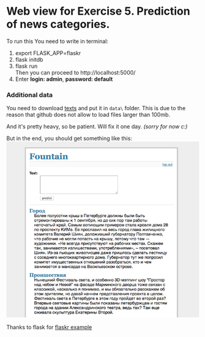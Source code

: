 # Web view for Exercise 5. Prediction of news categories.
To run this You need to write in terminal:
1. export FLASK_APP=flaskr
2. flask initdb
3. flask run<br>
   Then you can proceed to http://localhost:5000/
4. Enter **login: admin**, **password: default**<br>

### Additional data
You need to download [texts](https://yadi.sk/d/92TbmE7cy5Lds) and put it in `data\` folder. This is due to the reason that github does not allow to load files larger than 100mb. <br>

And it's pretty heavy, so be patient. Will fix it one day. *(sorry for now c:)*<br>

But in the end, you should get something like this:<br>
![web view example](images/2016-11-04_17-18-53.png)

Thanks to flask for [flaskr example](https://github.com/pallets/flask/tree/master/examples/flaskr/)
